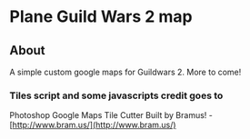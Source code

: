 # Plane Guild Wars 2 map
## About
A simple custom google maps for Guildwars 2. More to come!

### Tiles script and some javascripts credit goes to

Photoshop Google Maps Tile Cutter
Built by Bramus! - [http://www.bram.us/](http://www.bram.us/)